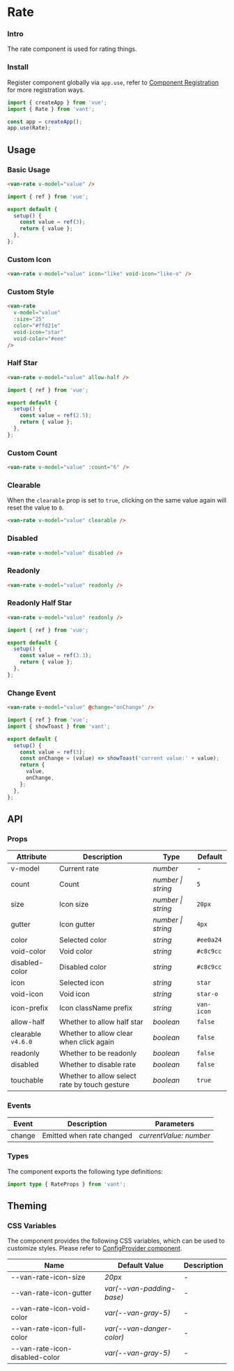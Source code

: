 # Rate

### Intro

The rate component is used for rating things.

### Install

Register component globally via `app.use`, refer to [Component Registration](#/en-US/advanced-usage#zu-jian-zhu-ce) for more registration ways.

```js
import { createApp } from 'vue';
import { Rate } from 'vant';

const app = createApp();
app.use(Rate);
```

## Usage

### Basic Usage

```html
<van-rate v-model="value" />
```

```js
import { ref } from 'vue';

export default {
  setup() {
    const value = ref(3);
    return { value };
  },
};
```

### Custom Icon

```html
<van-rate v-model="value" icon="like" void-icon="like-o" />
```

### Custom Style

```html
<van-rate
  v-model="value"
  :size="25"
  color="#ffd21e"
  void-icon="star"
  void-color="#eee"
/>
```

### Half Star

```html
<van-rate v-model="value" allow-half />
```

```js
import { ref } from 'vue';

export default {
  setup() {
    const value = ref(2.5);
    return { value };
  },
};
```

### Custom Count

```html
<van-rate v-model="value" :count="6" />
```

### Clearable

When the `clearable` prop is set to `true`, clicking on the same value again will reset the value to `0`.

```html
<van-rate v-model="value" clearable />
```

### Disabled

```html
<van-rate v-model="value" disabled />
```

### Readonly

```html
<van-rate v-model="value" readonly />
```

### Readonly Half Star

```html
<van-rate v-model="value" readonly />
```

```js
import { ref } from 'vue';

export default {
  setup() {
    const value = ref(3.3);
    return { value };
  },
};
```

### Change Event

```html
<van-rate v-model="value" @change="onChange" />
```

```javascript
import { ref } from 'vue';
import { showToast } from 'vant';

export default {
  setup() {
    const value = ref(3);
    const onChange = (value) => showToast('current value:' + value);
    return {
      value,
      onChange,
    };
  },
};
```

## API

### Props

| Attribute | Description | Type | Default |
| --- | --- | --- | --- |
| v-model | Current rate | _number_ | - |
| count | Count | _number \| string_ | `5` |
| size | Icon size | _number \| string_ | `20px` |
| gutter | Icon gutter | _number \| string_ | `4px` |
| color | Selected color | _string_ | `#ee0a24` |
| void-color | Void color | _string_ | `#c8c9cc` |
| disabled-color | Disabled color | _string_ | `#c8c9cc` |
| icon | Selected icon | _string_ | `star` |
| void-icon | Void icon | _string_ | `star-o` |
| icon-prefix | Icon className prefix | _string_ | `van-icon` |
| allow-half | Whether to allow half star | _boolean_ | `false` |
| clearable `v4.6.0` | Whether to allow clear when click again | _boolean_ | `false` |
| readonly | Whether to be readonly | _boolean_ | `false` |
| disabled | Whether to disable rate | _boolean_ | `false` |
| touchable | Whether to allow select rate by touch gesture | _boolean_ | `true` |

### Events

| Event  | Description               | Parameters             |
| ------ | ------------------------- | ---------------------- |
| change | Emitted when rate changed | _currentValue: number_ |

### Types

The component exports the following type definitions:

```ts
import type { RateProps } from 'vant';
```

## Theming

### CSS Variables

The component provides the following CSS variables, which can be used to customize styles. Please refer to [ConfigProvider component](#/en-US/config-provider).

| Name                           | Default Value             | Description |
| ------------------------------ | ------------------------- | ----------- |
| --van-rate-icon-size           | _20px_                    | -           |
| --van-rate-icon-gutter         | _var(--van-padding-base)_ | -           |
| --van-rate-icon-void-color     | _var(--van-gray-5)_       | -           |
| --van-rate-icon-full-color     | _var(--van-danger-color)_ | -           |
| --van-rate-icon-disabled-color | _var(--van-gray-5)_       | -           |
